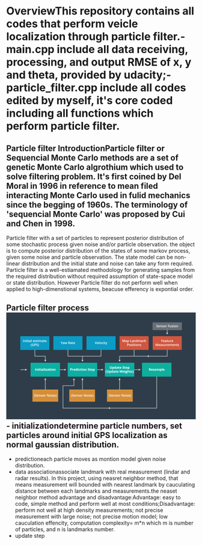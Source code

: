 # OverviewThis repository contains all codes that perform veicle localization through particle filter.- main.cpp include all data receiving, processing, and output RMSE of x, y and theta, provided by udacity;- particle_filter.cpp include all codes edited by myself, it's core coded including all functions which perform particle filter.
## Particle filter IntroductionParticle filter or Sequencial Monte Carlo methods are a set of genetic Monte Carlo algrothium which used to solve filtering problem. It's first coined by Del Moral in 1996 in reference to mean filed interacting Monte Carlo used in fulid mechanics since the begging of 1960s. The terminology of 'sequencial Monte Carlo' was proposed by Cui and Chen in 1998.
Particle filter with a set of particles to represent posterior distribution of some stochastic process given noise and/or particle observation. the object is to compute posterior distribution of the states of some markov process, given some noise and particle observation. The state model can be non-linear distribution and the initial state and noise can take any form required. Particle filter is a well-estiamated methodology for generating samples from the required distribution without required assumption of state-space model or state distribution. However Particle filter do not perform well when applied to high-dimenstional systems, beacuse efferency is expontial order.
## Particle filter process![image](https://github.com/Genzaiwuxian/udacity-term2-p3/blob/master/figure/particle%20filter%20process.octet-stream)- initializationdetermine particle numbers, set particles around initial GPS localization as normal gaussian distribution.
- predictioneach particle moves as montion model given noise distribution.
- data associationassociate landmark with real measurement (lindar and radar results). In this project, using neasret neighbor method, that means measurement will bounded with nearest landmark by cauculating distance between each landmarks and measurements.the neaset neighbor method advantage and disadvantage:Advantage: easy to code, simple method and perform well at most conditions;Disadvantage: perform not well at high density measurements; not precise measurement with large noise; not precise motion model; low cauculation effencity, computation complexity= m*n which m is number of particles, and n is landmarks number.
- update step



